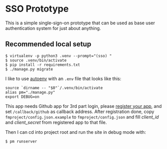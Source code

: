 # SSO Prototype

This is a simple single-sign-on prototype
that can be used as base user authentication system for just about anything.

## Recommended local setup

    $ virtualenv -p python3 .venv --prompt="(sso) "
    $ source .venv/bin/activate
    $ pip install -r requirements.txt
    $ ./manage.py migrate

I like to use [autoenv](https://github.com/kennethreitz/autoenv)
with an `.env` file that looks like this:

    source `dirname -- "$0"`/.venv/bin/activate
    alias pm="./manage.py"
    export DEBUG=on

This app needs Github app for 3rd part login, please [register your
app](https://github.com/settings/applications/new), and set `/callback/github`
as callback address. After registration done, copy
`fmproject/config.json.example` to `fmproject/config.json` and fill *client_id*
and *client_secret* from registered app to that file.

Then I can cd into project root and run the site in debug mode with:

    $ pm runserver
